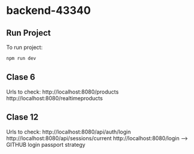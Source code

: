 # backend-43340

## Run Project

To run project:

```bash
npm run dev
```

## Clase 6

Urls to check:
http://localhost:8080/products
http://localhost:8080/realtimeproducts

## Clase 12

Urls to check:
http://localhost:8080/api/auth/login
http://localhost:8080/api/sessions/current
http://localhost:8080/login --> GITHUB login passport strategy
